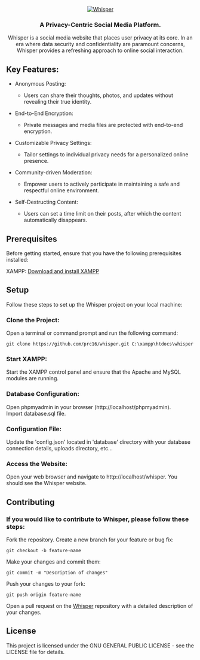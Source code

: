 <div align="center">

[![Whisper](https://raw.githubusercontent.com/prc16/whisper/master/.github/whisper-logo.png)](#readme)

### A Privacy-Centric Social Media Platform.  

Whisper is a social media website that places user privacy at its core. In an era where data security and confidentiality are paramount concerns, Whisper provides a refreshing approach to online social interaction.  
  
</div>

## Key Features:  
  
* Anonymous Posting:  
    * Users can share their thoughts, photos, and updates without revealing their true identity.  
  
* End-to-End Encryption:  
    * Private messages and media files are protected with end-to-end encryption.  
  
* Customizable Privacy Settings:  
    * Tailor settings to individual privacy needs for a personalized online presence.  

* Community-driven Moderation:  
    * Empower users to actively participate in maintaining a safe and respectful online environment.  

* Self-Destructing Content:
    * Users can set a time limit on their posts, after which the content automatically disappears.
  
## Prerequisites  
Before getting started, ensure that you have the following prerequisites installed:  
  
XAMPP: [Download and install XAMPP](https://www.apachefriends.org/download.html)  

## Setup  
Follow these steps to set up the Whisper project on your local machine:
  
### Clone the Project:
Open a terminal or command prompt and run the following command:

    git clone https://github.com/prc16/whisper.git C:\xampp\htdocs\whisper
  
### Start XAMPP:
  Start the XAMPP control panel and ensure that the Apache and MySQL modules are running.  
  
### Database Configuration:  
Open phpmyadmin in your browser (http://localhost/phpmyadmin).  
Import database.sql file.
  
### Configuration File:  
Update the 'config.json' located in 'database' directory with your database connection details, uploads directory, etc...  
  
### Access the Website:
Open your web browser and navigate to http://localhost/whisper. You should see the Whisper website.
  
## Contributing
  
### If you would like to contribute to Whisper, please follow these steps:

Fork the repository.
Create a new branch for your feature or bug fix:

    git checkout -b feature-name

Make your changes and commit them:

    git commit -m "Description of changes"

Push your changes to your fork:

    git push origin feature-name

Open a pull request on the [Whisper](https://github.com/prc16/whisper) repository with a detailed description of your changes.
  
## License

This project is licensed under the GNU GENERAL PUBLIC LICENSE - see the LICENSE file for details.
